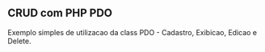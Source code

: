 CRUD com PHP PDO
----------------

Exemplo simples de utilizacao da class PDO - Cadastro, Exibicao, Edicao e Delete.